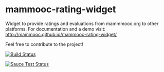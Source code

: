 # mammooc-rating-widget
Widget to provide ratings and evaluations from mammmooc.org to other platforms. For documentation and a demo visit:
http://mammooc.github.io/mammooc-rating-widget/

Feel free to contribute to the project!

[![Build Status](https://travis-ci.org/mammooc/mammooc-rating-widget.svg?branch=master)](https://travis-ci.org/mammooc/mammooc-rating-widget)

[![Sauce Test Status](https://saucelabs.com/browser-matrix/mammooc.svg)](https://saucelabs.com/u/mammooc)
